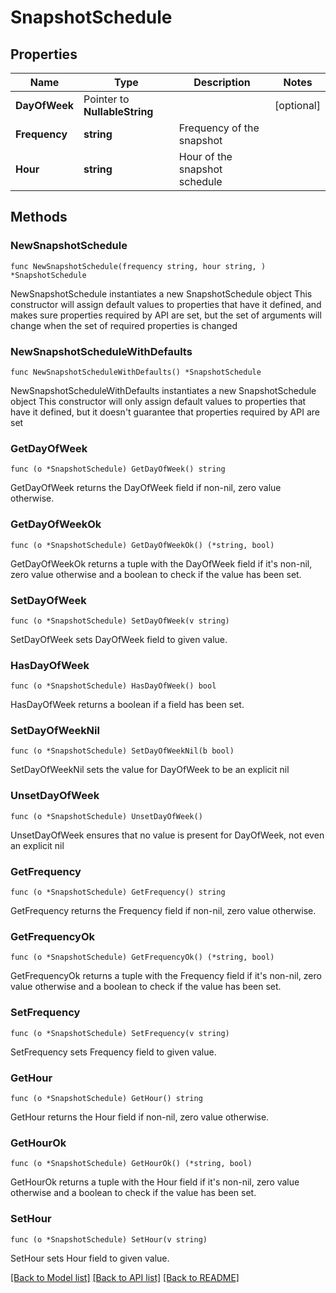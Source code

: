 # SnapshotSchedule

## Properties

Name | Type | Description | Notes
------------ | ------------- | ------------- | -------------
**DayOfWeek** | Pointer to **NullableString** |  | [optional] 
**Frequency** | **string** | Frequency of the snapshot | 
**Hour** | **string** | Hour of the snapshot schedule | 

## Methods

### NewSnapshotSchedule

`func NewSnapshotSchedule(frequency string, hour string, ) *SnapshotSchedule`

NewSnapshotSchedule instantiates a new SnapshotSchedule object
This constructor will assign default values to properties that have it defined,
and makes sure properties required by API are set, but the set of arguments
will change when the set of required properties is changed

### NewSnapshotScheduleWithDefaults

`func NewSnapshotScheduleWithDefaults() *SnapshotSchedule`

NewSnapshotScheduleWithDefaults instantiates a new SnapshotSchedule object
This constructor will only assign default values to properties that have it defined,
but it doesn't guarantee that properties required by API are set

### GetDayOfWeek

`func (o *SnapshotSchedule) GetDayOfWeek() string`

GetDayOfWeek returns the DayOfWeek field if non-nil, zero value otherwise.

### GetDayOfWeekOk

`func (o *SnapshotSchedule) GetDayOfWeekOk() (*string, bool)`

GetDayOfWeekOk returns a tuple with the DayOfWeek field if it's non-nil, zero value otherwise
and a boolean to check if the value has been set.

### SetDayOfWeek

`func (o *SnapshotSchedule) SetDayOfWeek(v string)`

SetDayOfWeek sets DayOfWeek field to given value.

### HasDayOfWeek

`func (o *SnapshotSchedule) HasDayOfWeek() bool`

HasDayOfWeek returns a boolean if a field has been set.

### SetDayOfWeekNil

`func (o *SnapshotSchedule) SetDayOfWeekNil(b bool)`

 SetDayOfWeekNil sets the value for DayOfWeek to be an explicit nil

### UnsetDayOfWeek
`func (o *SnapshotSchedule) UnsetDayOfWeek()`

UnsetDayOfWeek ensures that no value is present for DayOfWeek, not even an explicit nil
### GetFrequency

`func (o *SnapshotSchedule) GetFrequency() string`

GetFrequency returns the Frequency field if non-nil, zero value otherwise.

### GetFrequencyOk

`func (o *SnapshotSchedule) GetFrequencyOk() (*string, bool)`

GetFrequencyOk returns a tuple with the Frequency field if it's non-nil, zero value otherwise
and a boolean to check if the value has been set.

### SetFrequency

`func (o *SnapshotSchedule) SetFrequency(v string)`

SetFrequency sets Frequency field to given value.


### GetHour

`func (o *SnapshotSchedule) GetHour() string`

GetHour returns the Hour field if non-nil, zero value otherwise.

### GetHourOk

`func (o *SnapshotSchedule) GetHourOk() (*string, bool)`

GetHourOk returns a tuple with the Hour field if it's non-nil, zero value otherwise
and a boolean to check if the value has been set.

### SetHour

`func (o *SnapshotSchedule) SetHour(v string)`

SetHour sets Hour field to given value.



[[Back to Model list]](../README.md#documentation-for-models) [[Back to API list]](../README.md#documentation-for-api-endpoints) [[Back to README]](../README.md)


